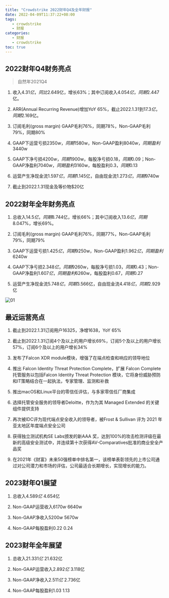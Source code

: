 ```yaml
---
title: "Crowdstrike 2022财年Q4及全年财报"
date: 2022-04-09T11:37:22+08:00
tags:
   - crowdstrike 
   - 财报
categories:
   - 财报
   - crowdstrike 
toc: true
---
```


## 2022财年Q4财务亮点
> 自然年2021Q4
1. 收入$4.31亿，同比$2.649亿，增长63%；其中订阅收入$4.054亿，同期$2.447亿。

2. ARR(Annual Recurring Revenue)增加YoY 65%，截止2022.1.31到$17.3亿，同期$2.169亿。

3. 订阅毛利(gross margin) GAAP毛利76%，同期78%，Non-GAAP毛利79%，同期80%

4. GAAP下运营亏损$2350w，同期$1580w，Non-GAAP盈利$8040w，同期盈利$3440w

5. GAAP下净亏损$4200w，同期$1900w，每股净亏损$0.18，同期$0.09；Non-GAAP净盈利$7040w，同期盈利$3160w，每股盈利$0.3，同期$0.13

6. 运营产生净现金流$1.597亿，同期$1.145亿，自由现金流$1.273亿，同期$9740w

7. 截止到2022.1.31现金及等价物$20亿

## 2022财年全年财务亮点
1. 总收入$14.5亿，同期$8.744亿，增长66%；其中订阅收入$13.6亿，同期$8.047%，增长69%。

2. 订阅毛利(gross margin) GAAP毛利76%，同期77%，Non-GAAP毛利79%，同期79%

3. GAAP下运营亏损$1.425亿，同期$9250w，Non-GAAP盈利$1.962亿，同期盈利$6240w

4. GAAP下净亏损$2.348亿，同期$9260w，每股净亏损$1.03，同期$0.43；Non-GAAP净盈利$1.607亿，同期盈利$6260w，每股盈利$0.67，同期$0.27

5. 运营产生净现金流$5.748亿，同期$3.566亿，自由现金流$4.418亿，同期$2.929亿

![01](./revenue.png)

## 最近运营亮点
1. 截止到2022.1.31订阅用户16325，净增1638，YoY 65%

2. 截止到2022.1.31订阅4个及以上的用户增长69%，订阅5个及以上的用户增长57%，订阅6个及以上的用户增长34%

3. 发布了Falcon XDR module模块，增强了在端点检查和响应的领导地位

4. 推出 Falcon Identity Threat Protection Complete，扩展 Falcon Complete 托管服务以包括Falcon Identity Threat Protection 模块，它将身份威胁预防和IT策略结合在一起执法，专家管理、监测和补救

5. 推出macOS和Linux平台的零信任评估，与多家零信任厂商集成

6. 选择托管安全服务的领导者Deloitte，作为为其 Managed Extended 的关键组件提供支持

7. 再次被IDC评为现代端点安全收入的领导者，被Frost & Sullivan 评为 2021 年亚太地区年度端点安全公司

8. 获得独立测试机构SE Labs颁发的新AAA 奖，达到100%的攻击检测评级在最新的高级安全测试中，并连续第十次获得AV-Comparatives批准的商业安全产品奖

9. 在2021年《财富》未来50强榜单中排名第一，该榜单表彰领先的上市公司通过对公司潜力和市场的评估，公司最适合长期增长，实现增长的能力。

## 2023财年Q1展望
1. 总收入$4.589亿~$4.654亿

2. Non-GAAP运营收入$6170w~$6640w

3. Non-GAAP净收入$5200w~$5670w

4. Non-GAAP每股盈利$0.22~$0.24

## 2023财年全年展望
1. 总收入$21.331亿~$21.632亿

2. Non-GAAP运营收入$2.892亿~$3.118亿

3. Non-GAAP净收入$2.511亿~$2.736亿

4. Non-GAAP每股盈利$1.03~$1.13
